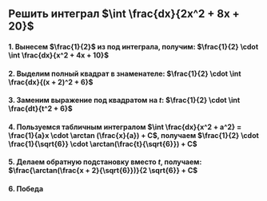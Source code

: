 
## Решить интеграл $\int \frac{dx}{2x^2 + 8x + 20}$

#### 1. Вынесем $\frac{1}{2}$ из под интеграла, получим: $\frac{1}{2} \cdot \int \frac{dx}{x^2 + 4x + 10}$
#### 2. Выделим полный квадрат в знаменателе: $\frac{1}{2} \cdot \int \frac{dx}{(x + 2)^2 + 6}$ 
#### 3. Заменим выражение под квадратом на $t$: $\frac{1}{2} \cdot \int \frac{dt}{t^2 + 6}$
#### 4. Пользуемся табличным интегралом $\int \frac{dx}{x^2 + a^2} = \frac{1}{a}x \cdot \arctan (\frac{x}{a}) + C$, получаем $\frac{1}{2} \cdot \frac{1}{\sqrt{6}} \cdot \arctan(\frac{t}{\sqrt{6}}) + C$
#### 5. Делаем обратную подстановку вместо $t$, получаем: $\frac{\arctan(\frac{x + 2}{\sqrt{6}})}{2 \sqrt{6}} + C$
#### 6. Победа 